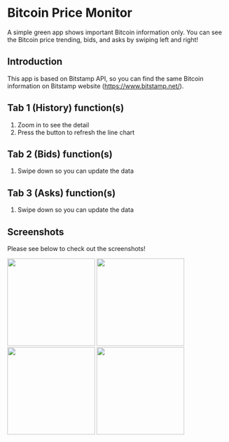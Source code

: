 Bitcoin Price Monitor
=============================

A simple green app shows important Bitcoin information only. You can see the Bitcoin price trending, bids, and asks by swiping left and right!

Introduction
------------

This app is based on Bitstamp API, so you can find the same Bitcoin information on Bitstamp website (https://www.bitstamp.net/).

Tab 1 (History) function(s)
---------------

1. Zoom in to see the detail
2. Press the button to refresh the line chart

Tab 2 (Bids) function(s)
---------------

1. Swipe down so you can update the data

Tab 3 (Asks) function(s)
---------------

1. Swipe down so you can update the data

Screenshots
---------------

Please see below to check out the screenshots!

<p float="left">
  <img src="https://i.imgur.com/sqkjGEn.gif" width="200" />
  <img src="https://i.imgur.com/snI7KAG.gif" width="200" />
  <img src="https://i.imgur.com/PRFvGPE.gif" width="200" /> 
  <img src="https://i.imgur.com/9mOClVi.gif" width="200" />
</p>
